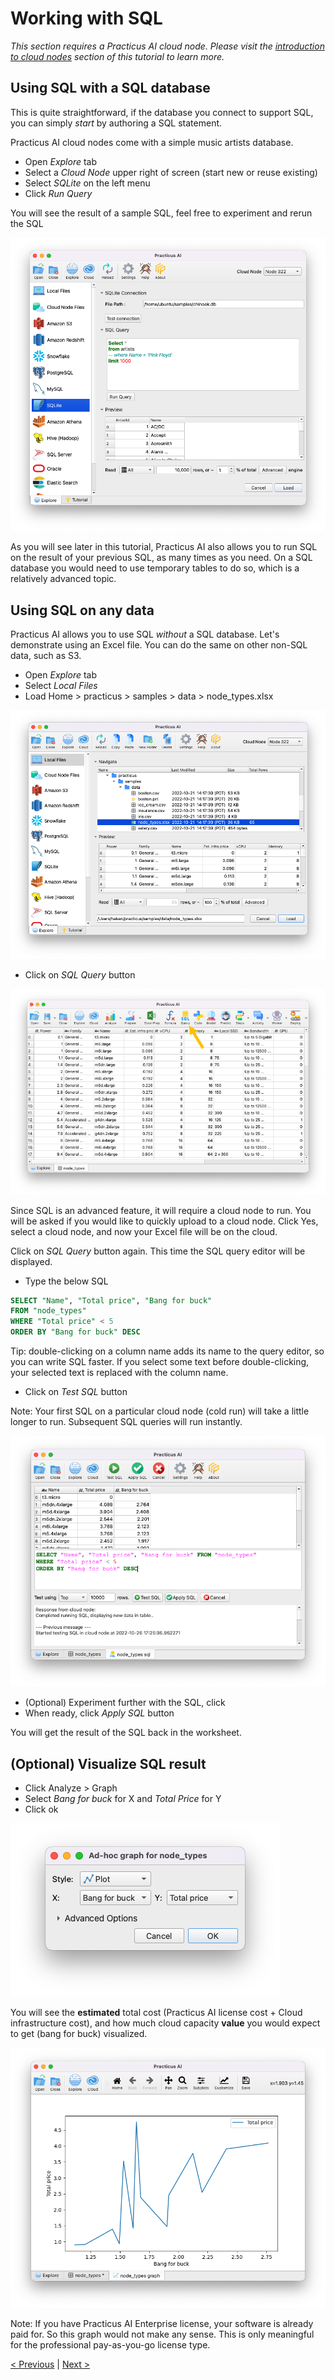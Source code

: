 # Working with SQL 

_This section requires a Practicus AI cloud node. Please visit the [introduction to cloud nodes](cloud-intro.md) section of this tutorial to learn more._

## Using SQL with a SQL database 

This is quite straightforward, if the database you connect to support SQL, you can simply _start_ by authoring a SQL statement. 

Practicus AI cloud nodes come with a simple music artists database.

- Open _Explore_ tab
- Select a _Cloud Node_ upper right of screen (start new or reuse existing)
- Select _SQLite_ on the left menu 
- Click _Run Query_

You will see the result of a sample SQL, feel free to experiment and rerun the SQL

![](img/sql/sqlite.png)

As you will see later in this tutorial, Practicus AI also allows you to run SQL on the result of your previous SQL, as many times as you need. On a SQL database you would need to use temporary tables to do so, which is a relatively advanced topic.

## Using SQL on any data

Practicus AI allows you to use SQL _without_ a SQL database. Let's demonstrate using an Excel file. You can do the same on other non-SQL data, such as S3. 

- Open _Explore_ tab
- Select _Local Files_
- Load Home > practicus > samples > data > node_types.xlsx

![](img/sql/load.png)

- Click on _SQL Query_ button

![](img/sql/sql-1.png)

Since SQL is an advanced feature, it will require a cloud node to run. You will be asked if you would like to quickly upload to a cloud node. Click Yes, select a cloud node, and now your Excel file will be on the cloud. 

Click on _SQL Query_ button again. This time the SQL query editor will be displayed.

- Type the below SQL 

```sql
SELECT "Name", "Total price", "Bang for buck" 
FROM "node_types" 
WHERE "Total price" < 5
ORDER BY "Bang for buck" DESC
```

Tip: double-clicking on a column name adds its name to the query editor, so you can write SQL faster. If you select some text before double-clicking, your selected text is replaced with the column name.

- Click on _Test SQL_ button

Note: Your first SQL on a particular cloud node (cold run) will take a little longer to run. Subsequent SQL queries will run instantly. 

![](img/sql/sql-2.png)

- (Optional) Experiment further with the SQL, click
- When ready, click _Apply SQL_ button

You will get the result of the SQL back in the worksheet.  

## (Optional) Visualize SQL result

- Click Analyze > Graph
- Select _Bang for buck_ for X and _Total Price_ for Y
- Click ok

![](img/sql/sql-3.png)

You will see the **estimated** total cost (Practicus AI license cost + Cloud infrastructure cost), and how much cloud capacity **value** you would expect to get (bang for buck) visualized. 

![](img/sql/sql-graph.png)

Note: If you have Practicus AI Enterprise license, your software is already paid for. So this graph would not make any sense.  This is only meaningful for the professional pay-as-you-go license type.

[< Previous](predict.md) | [Next >](next-steps.md)